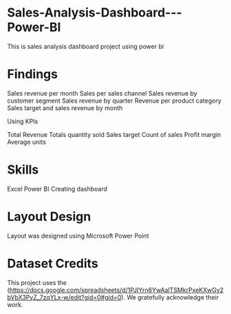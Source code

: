 # Sales-Analysis-Dashboard---Power-BI
This is sales analysis dashboard project using power bi

# Findings
Sales revenue per month
Sales per sales channel
Sales revenue by customer segment
Sales revenue by quarter
Revenue per product category
Sales target and sales revenue by month

Using KPIs

Total Revenue
Totals quantity sold
Sales target
Count of sales
Profit margin
Average units

# Skills
Excel
Power BI
Creating dashboard

# Layout Design
Layout was designed using Microsoft Power Point

# Dataset Credits
This project uses the (https://docs.google.com/spreadsheets/d/1PJIYrn6YwAalTSMkrPxeKXwGy2bVbX3PyZ_7zqYLx-w/edit?gid=0#gid=0). We gratefully acknowledge their work.
